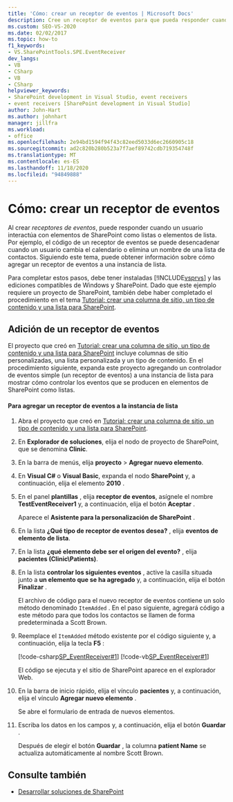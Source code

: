 ```yaml
---
title: 'Cómo: crear un receptor de eventos | Microsoft Docs'
description: Cree un receptor de eventos para que pueda responder cuando un usuario interactúe con elementos de SharePoint como listas o elementos de lista.
ms.custom: SEO-VS-2020
ms.date: 02/02/2017
ms.topic: how-to
f1_keywords:
- VS.SharePointTools.SPE.EventReceiver
dev_langs:
- VB
- CSharp
- VB
- CSharp
helpviewer_keywords:
- SharePoint development in Visual Studio, event receivers
- event receivers [SharePoint development in Visual Studio]
author: John-Hart
ms.author: johnhart
manager: jillfra
ms.workload:
- office
ms.openlocfilehash: 2e94bd1594f94f43c82eed5033d6ec2660905c18
ms.sourcegitcommit: ad2c820b280b523a7f7aef89742cdb719354748f
ms.translationtype: MT
ms.contentlocale: es-ES
ms.lasthandoff: 11/18/2020
ms.locfileid: "94849888"
---
```

# <a name="how-to-create-an-event-receiver"></a>Cómo: crear un receptor de eventos
  Al crear *receptores de eventos*, puede responder cuando un usuario interactúa con elementos de SharePoint como listas o elementos de lista. Por ejemplo, el código de un receptor de eventos se puede desencadenar cuando un usuario cambia el calendario o elimina un nombre de una lista de contactos. Siguiendo este tema, puede obtener información sobre cómo agregar un receptor de eventos a una instancia de lista.

 Para completar estos pasos, debe tener instaladas [!INCLUDE[vsprvs](../sharepoint/includes/vsprvs-md.md)] y las ediciones compatibles de Windows y SharePoint. Dado que este ejemplo requiere un proyecto de SharePoint, también debe haber completado el procedimiento en el tema [Tutorial: crear una columna de sitio, un tipo de contenido y una lista para SharePoint](../sharepoint/walkthrough-create-a-site-column-content-type-and-list-for-sharepoint.md).

## <a name="adding-an-event-receiver"></a>Adición de un receptor de eventos
 El proyecto que creó en [Tutorial: crear una columna de sitio, un tipo de contenido y una lista para SharePoint](../sharepoint/walkthrough-create-a-site-column-content-type-and-list-for-sharepoint.md) incluye columnas de sitio personalizadas, una lista personalizada y un tipo de contenido. En el procedimiento siguiente, expanda este proyecto agregando un controlador de eventos simple (un receptor de eventos) a una instancia de lista para mostrar cómo controlar los eventos que se producen en elementos de SharePoint como listas.

#### <a name="to-add-an-event-receiver-to-the-list-instance"></a>Para agregar un receptor de eventos a la instancia de lista

1. Abra el proyecto que creó en [Tutorial: crear una columna de sitio, un tipo de contenido y una lista para SharePoint](../sharepoint/walkthrough-create-a-site-column-content-type-and-list-for-sharepoint.md).

2. En **Explorador de soluciones**, elija el nodo de proyecto de SharePoint, que se denomina **Clinic**.

3. En la barra de menús, elija **proyecto**  >  **Agregar nuevo elemento**.

4. En **Visual C#** o **Visual Basic**, expanda el nodo **SharePoint** y, a continuación, elija el elemento **2010** .

5. En el panel **plantillas** , elija **receptor de eventos**, asígnele el nombre **TestEventReceiver1** y, a continuación, elija el botón **Aceptar** .

     Aparece el **Asistente para la personalización de SharePoint** .

6. En la lista **¿Qué tipo de receptor de eventos desea?** , elija **eventos de elemento de lista**.

7. En la lista **¿qué elemento debe ser el origen del evento?** , elija **pacientes (Clinic\Patients)**.

8. En la lista **controlar los siguientes eventos** , active la casilla situada junto a **un elemento que se ha agregado** y, a continuación, elija el botón **Finalizar** .

     El archivo de código para el nuevo receptor de eventos contiene un solo método denominado `ItemAdded` . En el paso siguiente, agregará código a este método para que todos los contactos se llamen de forma predeterminada a Scott Brown.

9. Reemplace el `ItemAdded` método existente por el código siguiente y, a continuación, elija la tecla **F5** :

     [!code-csharp[SP_EventReceiver#1](../sharepoint/codesnippet/CSharp/CustomField1/TestEventReceiver1/TestEventReceiver1.cs#1)]
     [!code-vb[SP_EventReceiver#1](../sharepoint/codesnippet/VisualBasic/CustomField1_VB/EventReceiver1/EventReceiver1.vb#1)]

     El código se ejecuta y el sitio de SharePoint aparece en el explorador Web.

10. En la barra de inicio rápido, elija el vínculo **pacientes** y, a continuación, elija el vínculo **Agregar nuevo elemento** .

     Se abre el formulario de entrada de nuevos elementos.

11. Escriba los datos en los campos y, a continuación, elija el botón **Guardar** .

     Después de elegir el botón **Guardar** , la columna **patient Name** se actualiza automáticamente al nombre Scott Brown.

## <a name="see-also"></a>Consulte también

- [Desarrollar soluciones de SharePoint](../sharepoint/developing-sharepoint-solutions.md)